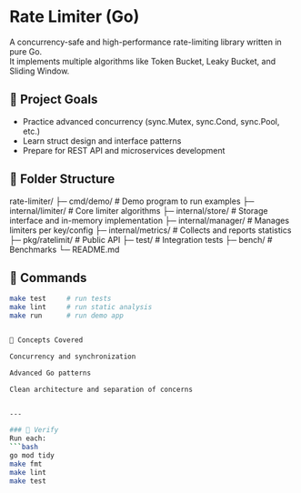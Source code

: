 # Rate Limiter (Go)

A concurrency-safe and high-performance rate-limiting library written in pure Go.  
It implements multiple algorithms like Token Bucket, Leaky Bucket, and Sliding Window.

## 🚀 Project Goals
- Practice advanced concurrency (sync.Mutex, sync.Cond, sync.Pool, etc.)
- Learn struct design and interface patterns
- Prepare for REST API and microservices development

## 🧩 Folder Structure
rate-limiter/
├─ cmd/demo/ # Demo program to run examples
├─ internal/limiter/ # Core limiter algorithms
├─ internal/store/ # Storage interface and in-memory implementation
├─ internal/manager/ # Manages limiters per key/config
├─ internal/metrics/ # Collects and reports statistics
├─ pkg/ratelimit/ # Public API
├─ test/ # Integration tests
├─ bench/ # Benchmarks
└─ README.md


## 🧰 Commands
```bash
make test     # run tests
make lint     # run static analysis
make run      # run demo app


🧠 Concepts Covered

Concurrency and synchronization

Advanced Go patterns

Clean architecture and separation of concerns


---

### 🧱 Verify
Run each:
```bash
go mod tidy
make fmt
make lint
make test
